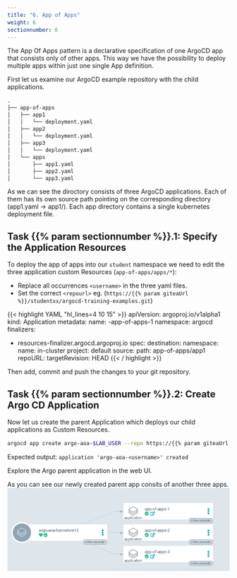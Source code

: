 ```yaml
---
title: "6. App of Apps"
weight: 6
sectionnumber: 6
---
```

The App Of Apps pattern is a declarative specification of one ArgoCD app that consists only of other apps.
This way we have the possibility to deploy multiple apps within just one single App definition.

First let us examine our ArgoCD example repository with the child applications.

```
.
├── app-of-apps
│   ├── app1
│   │   └── deployment.yaml
│   ├── app2
│   │   └── deployment.yaml
│   ├── app3
│   │   └── deployment.yaml
│   └── apps
│       ├── app1.yaml
│       ├── app2.yaml
│       └── app3.yaml
```

As we can see the diroctory consists of three ArgoCD applications. Each of them has its own source path pointing on the corresponding directory (app1.yaml -> app1/). Each app directory contains a single kubernetes deployment file.


## Task {{% param sectionnumber %}}.1: Specify the Application Resources

To deploy the app of apps into our `student` namespace we need to edit the three application custom Resources (`app-of-apps/apps/*`):

* Replace all occurrences `<username>` in the three yaml files.
* Set the correct `<repourl>` eg. (`https://{{% param giteaUrl %}}/studentxx/argocd-training-examples.git`)

<!-- markdownlint-disable -->
{{< highlight YAML "hl_lines=4 10 15" >}}
apiVersion: argoproj.io/v1alpha1
kind: Application
metadata:
  name: <username>-app-of-apps-1
  namespace: argocd
  finalizers:
  - resources-finalizer.argocd.argoproj.io
spec:
  destination:
    namespace: <username>
    name: in-cluster
  project: default
  source:
    path: app-of-apps/app1
    repoURL: <repourl>
    targetRevision: HEAD
{{< / highlight >}}
<!-- markdownlint-restore -->

Then add, commit and push the changes to your git repository.


## Task {{% param sectionnumber %}}.2: Create Argo CD Application

Now let us create the parent Application which deploys our child applications as Custom Resources.

```bash
argocd app create argo-aoa-$LAB_USER --repo https://{{% param giteaUrl %}}/$LAB_USER/argocd-training-examples.git --path 'app-of-apps/apps' --dest-server https://kubernetes.default.svc --dest-namespace $LAB_USER
```

Expected output: `application 'argo-aoa-<username>' created`

Explore the Argo parent application in the web UI.

As you can see our newly created parent app consits of another three apps.
![App of apps](appofapps.png)

